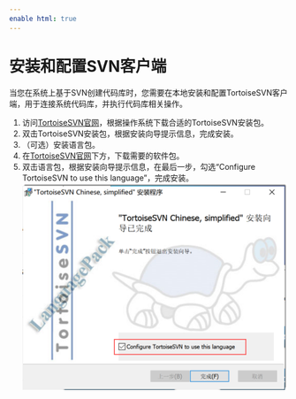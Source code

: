 ```yaml
---
enable html: true
---
```

# 安装和配置SVN客户端

当您在系统上基于SVN创建代码库时，您需要在本地安装和配置TortoiseSVN客户端，用于连接系统代码库，并执行代码库相关操作。

1. 访问[TortoiseSVN官网](https://tortoisesvn.net/downloads.html)，根据操作系统下载合适的TortoiseSVN安装包。
2. 双击TortoiseSVN安装包，根据安装向导提示信息，完成安装。
3. （可选）安装语言包。
  1. 在[TortoiseSVN官网](https://tortoisesvn.net/downloads.html)下方，下载需要的软件包。
  2. 双击语言包，根据安装向导提示信息，在最后一步，勾选“Configure TortoiseSVN to use this language”，完成安装。            
        <img src="fig/tortoiseSVN语言包.png" style="zoom:50%">